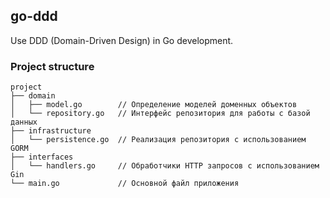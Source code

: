 ## go-ddd

Use DDD (Domain-Driven Design) in Go development.


### Project structure
```shell
project
├── domain
│   ├── model.go        // Определение моделей доменных объектов
│   └── repository.go   // Интерфейс репозитория для работы с базой данных
├── infrastructure
│   └── persistence.go  // Реализация репозитория с использованием GORM
├── interfaces
│   └── handlers.go     // Обработчики HTTP запросов с использованием Gin
└── main.go             // Основной файл приложения

```